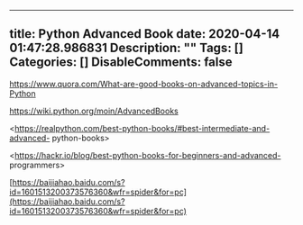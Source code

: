 
---
title: Python Advanced Book
date: 2020-04-14 01:47:28.986831
Description: ""
Tags: []
Categories: []
DisableComments: false
---
<https://www.quora.com/What-are-good-books-on-advanced-topics-in-Python>  

<https://wiki.python.org/moin/AdvancedBooks>  

<https://realpython.com/best-python-books/#best-intermediate-and-advanced-
python-books>  

<https://hackr.io/blog/best-python-books-for-beginners-and-advanced-
programmers>  

[https://baijiahao.baidu.com/s?id=1601513200373576360&wfr=spider&for=pc](https://baijiahao.baidu.com/s?id=1601513200373576360&wfr=spider&for=pc)  


